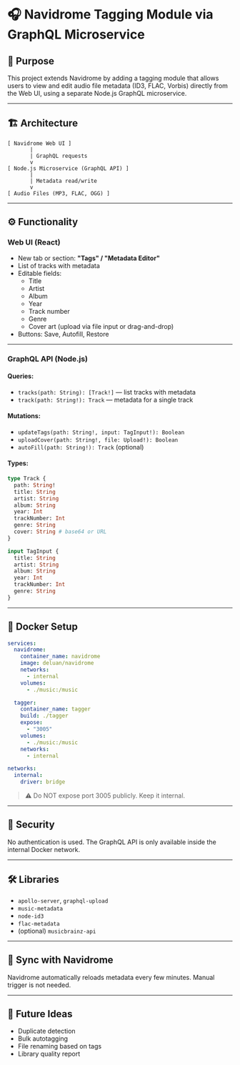# 🎧 Navidrome Tagging Module via GraphQL Microservice

## 📌 Purpose

This project extends Navidrome by adding a tagging module that allows users to view and edit audio file metadata (ID3, FLAC, Vorbis) directly from the Web UI, using a separate Node.js GraphQL microservice.

---

## 🏗️ Architecture

```
[ Navidrome Web UI ]
       |
       | GraphQL requests
       v
[ Node.js Microservice (GraphQL API) ]
       |
       | Metadata read/write
       v
[ Audio Files (MP3, FLAC, OGG) ]
```

---

## ⚙️ Functionality

### Web UI (React)

- New tab or section: **"Tags" / "Metadata Editor"**
- List of tracks with metadata
- Editable fields:
  - Title
  - Artist
  - Album
  - Year
  - Track number
  - Genre
  - Cover art (upload via file input or drag-and-drop)
- Buttons: Save, Autofill, Restore

---

### GraphQL API (Node.js)

#### Queries:
- `tracks(path: String): [Track!]` — list tracks with metadata
- `track(path: String!): Track` — metadata for a single track

#### Mutations:
- `updateTags(path: String!, input: TagInput!): Boolean`
- `uploadCover(path: String!, file: Upload!): Boolean`
- `autoFill(path: String!): Track` (optional)

#### Types:
```graphql
type Track {
  path: String!
  title: String
  artist: String
  album: String
  year: Int
  trackNumber: Int
  genre: String
  cover: String # base64 or URL
}

input TagInput {
  title: String
  artist: String
  album: String
  year: Int
  trackNumber: Int
  genre: String
}
```

---

## 🐳 Docker Setup

```yaml
services:
  navidrome:
    container_name: navidrome
    image: deluan/navidrome
    networks:
      - internal
    volumes:
      - ./music:/music

  tagger:
    container_name: tagger
    build: ./tagger
    expose:
      - "3005"
    volumes:
      - ./music:/music
    networks:
      - internal

networks:
  internal:
    driver: bridge
```

> ⚠️ Do NOT expose port 3005 publicly. Keep it internal.

---

## 🔐 Security

No authentication is used. The GraphQL API is only available inside the internal Docker network.

---

## 🛠️ Libraries

- `apollo-server`, `graphql-upload`
- `music-metadata`
- `node-id3`
- `flac-metadata`
- (optional) `musicbrainz-api`

---

## 🔄 Sync with Navidrome

Navidrome automatically reloads metadata every few minutes. Manual trigger is not needed.

---

## 🚀 Future Ideas

- Duplicate detection
- Bulk autotagging
- File renaming based on tags
- Library quality report

